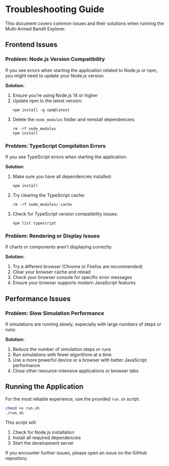 # Troubleshooting Guide

This document covers common issues and their solutions when running the Multi-Armed Bandit Explorer.

## Frontend Issues

### Problem: Node.js Version Compatibility

If you see errors when starting the application related to Node.js or npm, you might need to update your Node.js version.

**Solution**:
1. Ensure you're using Node.js 14 or higher
2. Update npm to the latest version:
   ```
   npm install -g npm@latest
   ```
3. Delete the `node_modules` folder and reinstall dependencies:
   ```
   rm -rf node_modules
   npm install
   ```

### Problem: TypeScript Compilation Errors

If you see TypeScript errors when starting the application:

**Solution**:
1. Make sure you have all dependencies installed:
   ```
   npm install
   ```
2. Try clearing the TypeScript cache:
   ```
   rm -rf node_modules/.cache
   ```
3. Check for TypeScript version compatibility issues:
   ```
   npm list typescript
   ```

### Problem: Rendering or Display Issues

If charts or components aren't displaying correctly:

**Solution**:
1. Try a different browser (Chrome or Firefox are recommended)
2. Clear your browser cache and reload
3. Check your browser console for specific error messages
4. Ensure your browser supports modern JavaScript features

## Performance Issues

### Problem: Slow Simulation Performance

If simulations are running slowly, especially with large numbers of steps or runs:

**Solution**:
1. Reduce the number of simulation steps or runs
2. Run simulations with fewer algorithms at a time
3. Use a more powerful device or a browser with better JavaScript performance
4. Close other resource-intensive applications or browser tabs

## Running the Application

For the most reliable experience, use the provided `run.sh` script:

```bash
chmod +x run.sh
./run.sh
```

This script will:
1. Check for Node.js installation
2. Install all required dependencies
3. Start the development server

If you encounter further issues, please open an issue on the GitHub repository. 